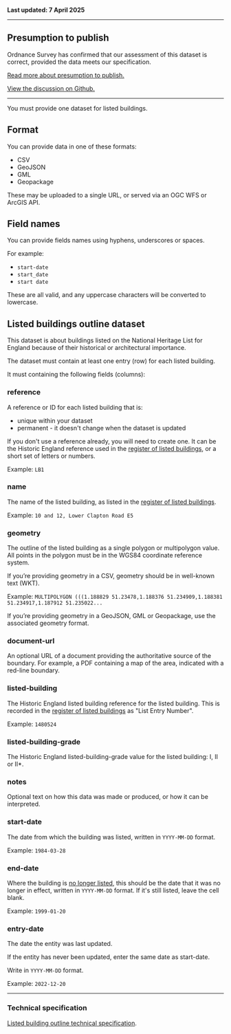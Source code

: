 **Last updated: 7 April 2025**<br/>

---

Presumption to publish
----------------------
Ordnance Survey has confirmed that our assessment of this dataset is correct, provided the data meets our specification.

[Read more about presumption to publish.](https://www.ordnancesurvey.co.uk/customers/public-sector/public-sector-licensing/publish-derived-data)

[View the discussion on Github.](https://github.com/digital-land/data-standards-backlog/discussions/44)

---

You must provide one dataset for listed buildings.

Format
------

You can provide data in one of these formats:

-   CSV
-   GeoJSON
-   GML
-   Geopackage

These may be uploaded to a single URL, or served via an OGC WFS or ArcGIS API.

## Field names

You can provide fields names using hyphens, underscores or spaces.

For example:

* `start-date`
* `start_date`
* `start date`

These are all valid, and any uppercase characters will be converted to lowercase.

Listed buildings outline dataset
------------------------

This dataset is about buildings listed on the National Heritage List for England because of their historical or architectural importance.

The dataset must contain at least one entry (row) for each listed building.

It must containing the following fields (columns):

### reference

A reference or ID for each listed building that is:

-   unique within your dataset
-   permanent - it doesn't change when the dataset is updated

If you don't use a reference already, you will need to create one. It can be the Historic England reference used in the [register of listed buildings](https://historicengland.org.uk/listing/the-list/), or a short set of letters or numbers.

Example: `LB1`

### name

The name of the listed building, as listed in the [register of listed buildings](https://historicengland.org.uk/listing/the-list/).

Example: `10 and 12, Lower Clapton Road E5`

### geometry

The outline of the listed building as a single polygon or multipolygon value. All points in the polygon must be in the WGS84 coordinate reference system.

If you’re providing geometry in a CSV, geometry should be in well-known text (WKT).

Example: `MULTIPOLYGON (((1.188829 51.23478,1.188376 51.234909,1.188381 51.234917,1.187912 51.235022...`

If you’re providing geometry in a GeoJSON, GML or Geopackage, use the associated geometry format.

### document-url

An optional URL of a document providing the authoritative source of the boundary. For example, a PDF containing a map of the area, indicated with a red-line boundary.

### listed-building

The Historic England listed building reference for the listed building. This is recorded in the [register of listed buildings](https://historicengland.org.uk/listing/the-list/) as "List Entry Number".

Example: `1480524`

### listed-building-grade

The Historic England listed-building-grade value for the listed building: I, II or II*.

### notes

Optional text on how this data was made or produced, or how it can be interpreted.

### start-date

The date from which the building was listed, written in `YYYY-MM-DD` format.

Example: `1984-03-28`

### end-date

Where the building is [no longer listed](https://standards.planning-data.dev/principles/#we-shouldn%E2%80%99t-delete-entries-in-a-register), this should be the date that it was no longer in effect, written in `YYYY-MM-DD` format. If it's still listed, leave the cell blank.

Example: `1999-01-20`

### entry-date

The date the entity was last updated.

If the entity has never been updated, enter the same date as start-date.

Write in `YYYY-MM-DD` format.

Example: `2022-12-20`

---

### Technical specification

[Listed building outline technical specification](https://digital-land.github.io/specification/specification/listed-building/).

